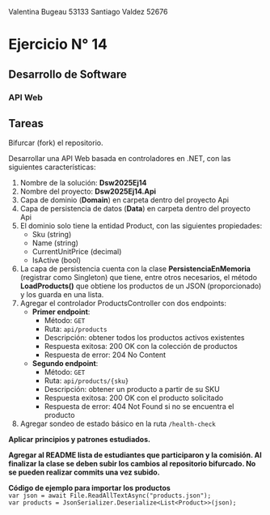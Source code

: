 Valentina Bugeau 53133
Santiago Valdez 52676

# Ejercicio N° 14
## Desarrollo de Software
### API Web

## Tareas
Bifurcar (fork) el repositorio.

Desarrollar una API Web basada en controladores en .NET, con las siguientes características:

1. Nombre de la solución: __Dsw2025Ej14__
2. Nombre del proyecto: __Dsw2025Ej14.Api__
3. Capa de dominio (__Domain__) en carpeta dentro del proyecto Api
4. Capa de persistencia de datos (__Data__) en carpeta dentro del proyecto Api
5. El dominio solo tiene la entidad Product, con las siguientes propiedades:
	* Sku (string)
	* Name (string)
	* CurrentUnitPrice (decimal)
	* IsActive (bool)
6. La capa de persistencia cuenta con la clase __PersistenciaEnMemoria__ (registrar como Singleton) que tiene, entre otros necesarios, el método __LoadProducts()__ 
   que obtiene los productos de un JSON (proporcionado) y los guarda en una lista.
7. Agregar el controlador ProductsController con dos endpoints:
	- __Primer endpoint__:
		* Método: `GET`
		* Ruta: `api/products`
		* Descripción: obtener todos los productos activos existentes
		* Respuesta exitosa: 200 OK con la colección de productos
		* Respuesta de error: 204 No Content
	- __Segundo endpoint__:
		* Método: `GET`
		* Ruta: `api/products/{sku}`
		* Descripción: obtener un producto a partir de su SKU
		* Respuesta exitosa: 200 OK con el producto solicitado
		* Respuesta de error: 404 Not Found si no se encuentra el producto
8. Agregar sondeo de estado básico en la ruta `/health-check`

__Aplicar principios y patrones estudiados.__

__Agregar al README lista de estudiantes que participaron y la comisión. Al finalizar la clase se deben subir los cambios al repositorio bifurcado. No se pueden realizar commits una vez subido.__

__Código de ejemplo para importar los productos__ \
`var json = await File.ReadAllTextAsync("products.json");` \
`var products = JsonSerializer.Deserialize<List<Product>>(json);`
